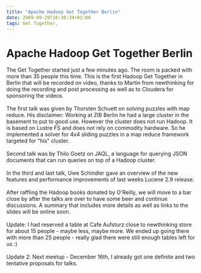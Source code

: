 ```yaml
---
title: "Apache Hadoop Get Together Berlin"
date: 2009-09-29T16:38:34+02:00
tags: Get Together,
---
```


# Apache Hadoop Get Together Berlin


The Get Together started just a few minutes ago. The room is packed with more than 35 people this time. This is the 
first Hadoop Get Together in Berlin that will be recorded on video, thanks to Martin from newthinking for doing the 
recording and post processing as well as to Cloudera for sponsoring the videos.<br><br>The first talk was given by 
Thorsten Schuett on solving puzzles with map reduce. His disclaimer: Working at ZIB Berlin he had a large cluster in 
the basement to put to good use. However the cluster does not run Hadoop. It is based on Lustre FS and does not rely on 
commodity hardware. So he implemented a solver for 4x4 sliding puzzles in a map reduce framework targeted for "his" 
cluster.<br><br>Second talk was by Thilo Goetz on JAQL, a language for querying JSON documents that can run queries on 
top of a Hadoop cluster.<br><br>In the third and last talk, Uwe Schindler gave an overview of the new features and 
performance improvements of last weeks Lucene 2.9 release.<br><br>After raffling the Hadoop books donated by O'Reilly, 
we will move to a bar close by after the talks are over to have some beer and continue discussions. A summary that 
includes more details as well as links to the slides will be online soon.<br><br>Update: I had reserved a table at Cafe 
Aufsturz close to newthinking store for about 15 people - maybe less, maybe more. We ended up going there with more 
than 25 people - really glad there were still enough tables left for us :)<br><br>Update 2: Next meetup - December 
16th, I already got one definite and two tentative proposals for talks.<br>
